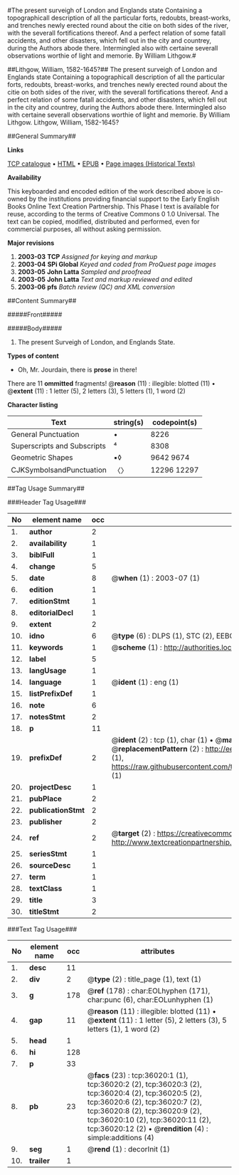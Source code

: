 #The present surveigh of London and Englands state Containing a topographicall description of all the particular forts, redoubts, breast-works, and trenches newly erected round about the citie on both sides of the river, with the severall fortifications thereof. And a perfect relation of some fatall accidents, and other disasters, which fell out in the city and countrey, during the Authors abode there. Intermingled also with certaine severall observations worthie of light and memorie. By William Lithgow.#

##Lithgow, William, 1582-1645?##
The present surveigh of London and Englands state Containing a topographicall description of all the particular forts, redoubts, breast-works, and trenches newly erected round about the citie on both sides of the river, with the severall fortifications thereof. And a perfect relation of some fatall accidents, and other disasters, which fell out in the city and countrey, during the Authors abode there. Intermingled also with certaine severall observations worthie of light and memorie. By William Lithgow.
Lithgow, William, 1582-1645?

##General Summary##

**Links**

[TCP catalogue](http://www.ota.ox.ac.uk/tcp/)  • 
[HTML](http://tei.it.ox.ac.uk/tcp/Texts-HTML/free/A48/A48714.html)  • 
[EPUB](http://tei.it.ox.ac.uk/tcp/Texts-EPUB/free/A48/A48714.epub) • 
[Page images (Historical Texts)](https://data.historicaltexts.jisc.ac.uk/view?pubId=eebo-99831557e&pageId=eebo-99831557e-36020-1)

**Availability**

This keyboarded and encoded edition of the
	       work described above is co-owned by the institutions
	       providing financial support to the Early English Books
	       Online Text Creation Partnership. This Phase I text is
	       available for reuse, according to the terms of Creative
	       Commons 0 1.0 Universal. The text can be copied,
	       modified, distributed and performed, even for
	       commercial purposes, all without asking permission.

**Major revisions**

1. __2003-03__ __TCP__ *Assigned for keying and markup*
1. __2003-04__ __SPi Global__ *Keyed and coded from ProQuest page images*
1. __2003-05__ __John Latta__ *Sampled and proofread*
1. __2003-05__ __John Latta__ *Text and markup reviewed and edited*
1. __2003-06__ __pfs__ *Batch review (QC) and XML conversion*

##Content Summary##

#####Front#####

#####Body#####

1. The present Surveigh of London, and Englands State.

**Types of content**

  * Oh, Mr. Jourdain, there is **prose** in there!

There are 11 **ommitted** fragments! 
 @__reason__ (11) : illegible: blotted (11)  •  @__extent__ (11) : 1 letter (5), 2 letters (3), 5 letters (1), 1 word (2)

**Character listing**


|Text|string(s)|codepoint(s)|
|---|---|---|
|General Punctuation|•|8226|
|Superscripts             and Subscripts|⁴|8308|
|Geometric Shapes|▪◊|9642 9674|
|CJKSymbolsandPunctuation|〈〉|12296 12297|

##Tag Usage Summary##

###Header Tag Usage###

|No|element name|occ|attributes|
|---|---|---|---|
|1.|__author__|2||
|2.|__availability__|1||
|3.|__biblFull__|1||
|4.|__change__|5||
|5.|__date__|8| @__when__ (1) : 2003-07 (1)|
|6.|__edition__|1||
|7.|__editionStmt__|1||
|8.|__editorialDecl__|1||
|9.|__extent__|2||
|10.|__idno__|6| @__type__ (6) : DLPS (1), STC (2), EEBO-CITATION (1), PROQUEST (1), VID (1)|
|11.|__keywords__|1| @__scheme__ (1) : http://authorities.loc.gov/ (1)|
|12.|__label__|5||
|13.|__langUsage__|1||
|14.|__language__|1| @__ident__ (1) : eng (1)|
|15.|__listPrefixDef__|1||
|16.|__note__|6||
|17.|__notesStmt__|2||
|18.|__p__|11||
|19.|__prefixDef__|2| @__ident__ (2) : tcp (1), char (1)  •  @__matchPattern__ (2) : ([0-9\-]+):([0-9IVX]+) (1), (.+) (1)  •  @__replacementPattern__ (2) : http://eebo.chadwyck.com/downloadtiff?vid=$1&page=$2 (1), https://raw.githubusercontent.com/textcreationpartnership/Texts/master/tcpchars.xml#$1 (1)|
|20.|__projectDesc__|1||
|21.|__pubPlace__|2||
|22.|__publicationStmt__|2||
|23.|__publisher__|2||
|24.|__ref__|2| @__target__ (2) : https://creativecommons.org/publicdomain/zero/1.0/ (1), http://www.textcreationpartnership.org/docs/. (1)|
|25.|__seriesStmt__|1||
|26.|__sourceDesc__|1||
|27.|__term__|1||
|28.|__textClass__|1||
|29.|__title__|3||
|30.|__titleStmt__|2||


###Text Tag Usage###

|No|element name|occ|attributes|
|---|---|---|---|
|1.|__desc__|11||
|2.|__div__|2| @__type__ (2) : title_page (1), text (1)|
|3.|__g__|178| @__ref__ (178) : char:EOLhyphen (171), char:punc (6), char:EOLunhyphen (1)|
|4.|__gap__|11| @__reason__ (11) : illegible: blotted (11)  •  @__extent__ (11) : 1 letter (5), 2 letters (3), 5 letters (1), 1 word (2)|
|5.|__head__|1||
|6.|__hi__|128||
|7.|__p__|33||
|8.|__pb__|23| @__facs__ (23) : tcp:36020:1 (1), tcp:36020:2 (2), tcp:36020:3 (2), tcp:36020:4 (2), tcp:36020:5 (2), tcp:36020:6 (2), tcp:36020:7 (2), tcp:36020:8 (2), tcp:36020:9 (2), tcp:36020:10 (2), tcp:36020:11 (2), tcp:36020:12 (2)  •  @__rendition__ (4) : simple:additions (4)|
|9.|__seg__|1| @__rend__ (1) : decorInit (1)|
|10.|__trailer__|1||
